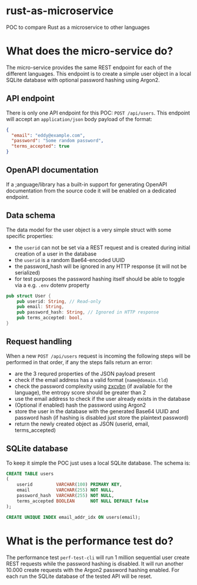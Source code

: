 # rust-as-microservice
POC to compare Rust as a microservice to other languages


# What does the micro-service do?

The micro-service provides the same REST endpoint for each of the different languages.
This endpoint is to create a simple user object in a local SQLite database with optional password hashing using Argon2.

## API endpoint

There is only one API endpoint for this POC: `POST /api/users`. This endpoint will accept an `application/json` body payload of the format:
```json
{
  "email": "eddy@example.com",
  "password": "Some random password",
  "terms_accepted": true
}
```

## OpenAPI documentation

If a ;anguage/library has a built-in support for generating OpenAPI documentation from the source code it will be enabled on a dedicated endpoint.

## Data schema

The data model for the user object is a very simple struct with some specific properties:
- the `userid` can not be set via a REST request and is created during initial creation of a user in the database
- the `userid` is a random Bae64-encoded UUID
- the password_hash will be ignored in any HTTP response (it will not be serialized)
- for test purposes the password hashing itself should be able to toggle via a e.g. `.env` dotenv property

```rust
pub struct User {
    pub userid: String, // Read-only
    pub email: String,
    pub password_hash: String, // Ignored in HTTP response
    pub terms_accepted: bool,
}
```

## Request handling

When a new `POST /api/users` request is incoming the following steps will be performed in that order, if any the steps fails return an error:

- are the 3 requred properties of the JSON payload present
- check if the email address has a valid format (`name@domain.tld`)
- check the password complexity using [zxcvbn](https://github.com/dropbox/zxcvbn) (if available for the language), the entropy score should be greater than 2
- use the email address to check if the user already exists in the database
- (Optional if enabled) hash the password using Argon2
- store the user in the database with the generated Base64 UUID and password hash (if hashing is disabled just store the plaintext password)
- return the newly created object as JSON (userid, email, terms_accepted)

## SQLite database

To keep it simple the POC just uses a local SQLite database. The schema is:

```sql
CREATE TABLE users
(
    userid         VARCHAR(100) PRIMARY KEY,
    email          VARCHAR(255) NOT NULL,
    password_hash  VARCHAR(255) NOT NULL,
    terms_accepted BOOLEAN      NOT NULL DEFAULT false
);

CREATE UNIQUE INDEX email_addr_idx ON users(email);
```

# What is the performance test do?

The performance test `perf-test-cli` will run 1 million sequential user create REST requests while the password hashing is disabled.
It will run another 10.000 create requests with the Argon2 password hashing enabled.
For each run the SQLite database of the tested API will be reset.
